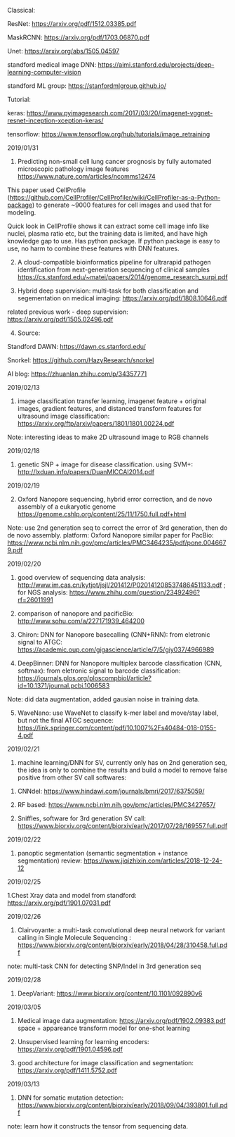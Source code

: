 Classical:

ResNet: https://arxiv.org/pdf/1512.03385.pdf

MaskRCNN: https://arxiv.org/pdf/1703.06870.pdf

Unet: https://arxiv.org/abs/1505.04597

standford medical image DNN: https://aimi.stanford.edu/projects/deep-learning-computer-vision

standford ML group: https://stanfordmlgroup.github.io/


Tutorial:

keras: https://www.pyimagesearch.com/2017/03/20/imagenet-vggnet-resnet-inception-xception-keras/

tensorflow: https://www.tensorflow.org/hub/tutorials/image_retraining


2019/01/31

1. Predicting non-small cell lung cancer prognosis by fully automated microscopic pathology image features https://www.nature.com/articles/ncomms12474

This paper used CellProfile (https://github.com/CellProfiler/CellProfiler/wiki/CellProfiler-as-a-Python-package) to generate ~9000 features for cell images and used that for modeling. 

Quick look in CellProfile shows it can extract some cell image info like nuclei, plasma ratio etc, but the training data is limited, and have high knowledge gap to use. Has python package. If python package is easy to use, no harm to combine these features with DNN features. 

2. A cloud-compatible bioinformatics pipeline for ultrarapid pathogen identification from next-generation sequencing of clinical samples 
https://cs.stanford.edu/~matei/papers/2014/genome_research_surpi.pdf

3. Hybrid deep supervision: multi-task for both classification and segementation on medical imaging: https://arxiv.org/pdf/1808.10646.pdf

related previous work - deep supervision: https://arxiv.org/pdf/1505.02496.pdf

4. Source:

Standford DAWN: https://dawn.cs.stanford.edu/

Snorkel: https://github.com/HazyResearch/snorkel

AI blog: https://zhuanlan.zhihu.com/p/34357771

2019/02/13

1. image classification transfer learning, imagenet feature +  original
images, gradient features, and distanced transform features for ultrasound image classification: https://arxiv.org/ftp/arxiv/papers/1801/1801.00224.pdf

Note: interesting ideas to make 2D ultrasound image to RGB channels

2019/02/18

1. genetic SNP + image for disease classification. using SVM+: http://lxduan.info/papers/DuanMICCAI2014.pdf

2019/02/19

2. Oxford Nanopore sequencing, hybrid error correction, and de novo assembly of a eukaryotic genome https://genome.cshlp.org/content/25/11/1750.full.pdf+html

Note: use 2nd generation seq to correct the error of 3rd generation, then do de novo assembly. platform: Oxford Nanopore
similar paper for PacBio: https://www.ncbi.nlm.nih.gov/pmc/articles/PMC3464235/pdf/pone.0046679.pdf

2019/02/20

1. good overview of sequencing data analysis: http://www.im.cas.cn/kytjpt/jsjl/201412/P020141208537486451133.pdf ; for NGS analysis: https://www.zhihu.com/question/23492496?rf=26011991

2. comparison of nanopore and pacificBio: http://www.sohu.com/a/227171939_464200

3. Chiron: DNN for Nanopore basecalling (CNN+RNN): from eletronic signal to ATGC: https://academic.oup.com/gigascience/article/7/5/giy037/4966989

4. DeepBinner: DNN for Nanopore multiplex barcode classification (CNN, softmax): from eletronic signal to barcode classification: https://journals.plos.org/ploscompbiol/article?id=10.1371/journal.pcbi.1006583

Note: did data augmentation, added gausian noise in training data. 

5. WaveNano: use WaveNet to classify k-mer label and move/stay label, but not the final ATGC sequence: https://link.springer.com/content/pdf/10.1007%2Fs40484-018-0155-4.pdf

2019/02/21

1. machine learning/DNN for SV, currently only has on 2nd generation seq, the idea is only to combine the results and build a model to remove false positive from other SV call softwares:

1) CNNdel: https://www.hindawi.com/journals/bmri/2017/6375059/

2) RF based: https://www.ncbi.nlm.nih.gov/pmc/articles/PMC3427657/

2. Sniffles, software for 3rd generation SV call: https://www.biorxiv.org/content/biorxiv/early/2017/07/28/169557.full.pdf

2019/02/22

1. panoptic segmentation (semantic segmentation + instance segmentation) review: https://www.jiqizhixin.com/articles/2018-12-24-12

2019/02/25

1.Chest Xray data and model from standford: https://arxiv.org/pdf/1901.07031.pdf

2019/02/26

1. Clairvoyante: a multi-task convolutional deep neural network for variant calling in Single Molecule
Sequencing : https://www.biorxiv.org/content/biorxiv/early/2018/04/28/310458.full.pdf

note: multi-task CNN for detecting SNP/Indel in 3rd generation seq

2019/02/28

1. DeepVariant: https://www.biorxiv.org/content/10.1101/092890v6


2019/03/05

1. Medical image data augmentation: https://arxiv.org/pdf/1902.09383.pdf space + appareance transform model for one-shot learning

2. Unsupervised learning for learning encoders: https://arxiv.org/pdf/1901.04596.pdf

3. good architecture for image classification and segmentation: https://arxiv.org/pdf/1411.5752.pdf

2019/03/13

1. DNN for somatic mutation detection: https://www.biorxiv.org/content/biorxiv/early/2018/09/04/393801.full.pdf

note: learn how it constructs the tensor from sequencing data.







